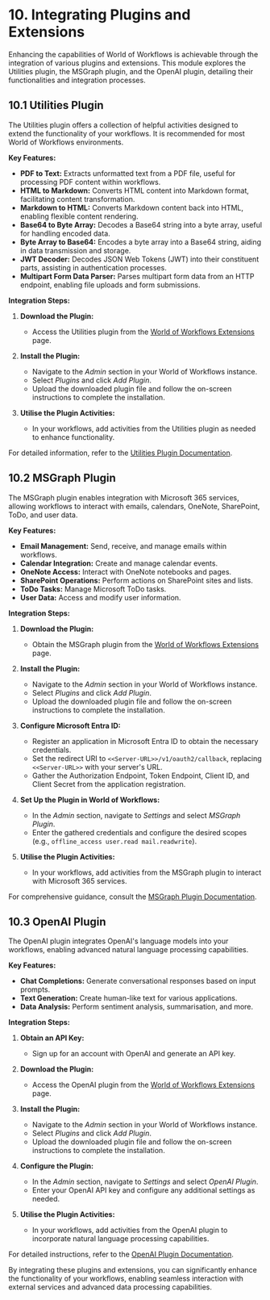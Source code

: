 # 10. Integrating Plugins and Extensions

Enhancing the capabilities of World of Workflows is achievable through the integration of various plugins and extensions. This module explores the Utilities plugin, the MSGraph plugin, and the OpenAI plugin, detailing their functionalities and integration processes.

## 10.1 Utilities Plugin

The Utilities plugin offers a collection of helpful activities designed to extend the functionality of your workflows. It is recommended for most World of Workflows environments.

**Key Features:**

- **PDF to Text:** Extracts unformatted text from a PDF file, useful for processing PDF content within workflows.
- **HTML to Markdown:** Converts HTML content into Markdown format, facilitating content transformation.
- **Markdown to HTML:** Converts Markdown content back into HTML, enabling flexible content rendering.
- **Base64 to Byte Array:** Decodes a Base64 string into a byte array, useful for handling encoded data.
- **Byte Array to Base64:** Encodes a byte array into a Base64 string, aiding in data transmission and storage.
- **JWT Decoder:** Decodes JSON Web Tokens (JWT) into their constituent parts, assisting in authentication processes.
- **Multipart Form Data Parser:** Parses multipart form data from an HTTP endpoint, enabling file uploads and form submissions.

**Integration Steps:**

1. **Download the Plugin:**
   - Access the Utilities plugin from the [World of Workflows Extensions](https://www.worldofworkflows.com/extensions-1) page.

2. **Install the Plugin:**
   - Navigate to the *Admin* section in your World of Workflows instance.
   - Select *Plugins* and click *Add Plugin*.
   - Upload the downloaded plugin file and follow the on-screen instructions to complete the installation.

3. **Utilise the Plugin Activities:**
   - In your workflows, add activities from the Utilities plugin as needed to enhance functionality.

For detailed information, refer to the [Utilities Plugin Documentation](https://world-of-workflows.github.io/WorkflowsUniversity/docs/19_plugins/utilities.html).

## 10.2 MSGraph Plugin

The MSGraph plugin enables integration with Microsoft 365 services, allowing workflows to interact with emails, calendars, OneNote, SharePoint, ToDo, and user data.

**Key Features:**

- **Email Management:** Send, receive, and manage emails within workflows.
- **Calendar Integration:** Create and manage calendar events.
- **OneNote Access:** Interact with OneNote notebooks and pages.
- **SharePoint Operations:** Perform actions on SharePoint sites and lists.
- **ToDo Tasks:** Manage Microsoft ToDo tasks.
- **User Data:** Access and modify user information.

**Integration Steps:**

1. **Download the Plugin:**
   - Obtain the MSGraph plugin from the [World of Workflows Extensions](https://www.worldofworkflows.com/extensions-1) page.

2. **Install the Plugin:**
   - Navigate to the *Admin* section in your World of Workflows instance.
   - Select *Plugins* and click *Add Plugin*.
   - Upload the downloaded plugin file and follow the on-screen instructions to complete the installation.

3. **Configure Microsoft Entra ID:**
   - Register an application in Microsoft Entra ID to obtain the necessary credentials.
   - Set the redirect URI to `<<Server-URL>>/v1/oauth2/callback`, replacing `<<Server-URL>>` with your server's URL.
   - Gather the Authorization Endpoint, Token Endpoint, Client ID, and Client Secret from the application registration.

4. **Set Up the Plugin in World of Workflows:**
   - In the *Admin* section, navigate to *Settings* and select *MSGraph Plugin*.
   - Enter the gathered credentials and configure the desired scopes (e.g., `offline_access user.read mail.readwrite`).

5. **Utilise the Plugin Activities:**
   - In your workflows, add activities from the MSGraph plugin to interact with Microsoft 365 services.

For comprehensive guidance, consult the [MSGraph Plugin Documentation](https://world-of-workflows.github.io/WorkflowsUniversity/docs/19_plugins/msgraph_plugin.html).

## 10.3 OpenAI Plugin

The OpenAI plugin integrates OpenAI's language models into your workflows, enabling advanced natural language processing capabilities.

**Key Features:**

- **Chat Completions:** Generate conversational responses based on input prompts.
- **Text Generation:** Create human-like text for various applications.
- **Data Analysis:** Perform sentiment analysis, summarisation, and more.

**Integration Steps:**

1. **Obtain an API Key:**
   - Sign up for an account with OpenAI and generate an API key.

2. **Download the Plugin:**
   - Access the OpenAI plugin from the [World of Workflows Extensions](https://www.worldofworkflows.com/extensions-1) page.

3. **Install the Plugin:**
   - Navigate to the *Admin* section in your World of Workflows instance.
   - Select *Plugins* and click *Add Plugin*.
   - Upload the downloaded plugin file and follow the on-screen instructions to complete the installation.

4. **Configure the Plugin:**
   - In the *Admin* section, navigate to *Settings* and select *OpenAI Plugin*.
   - Enter your OpenAI API key and configure any additional settings as needed.

5. **Utilise the Plugin Activities:**
   - In your workflows, add activities from the OpenAI plugin to incorporate natural language processing capabilities.

For detailed instructions, refer to the [OpenAI Plugin Documentation](https://world-of-workflows.github.io/WorkflowsUniversity/docs/19_plugins/openai_plugin.html).

By integrating these plugins and extensions, you can significantly enhance the functionality of your workflows, enabling seamless interaction with external services and advanced data processing capabilities. 